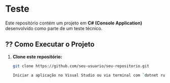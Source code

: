 # Teste

Este repositório contém um projeto em **C# (Console Application)** desenvolvido como parte de um teste técnico.



## ?? Como Executar o Projeto

1. **Clone este repositório:**
   ```bash
   git clone https://github.com/seu-usuario/seu-repositorio.git

   Iniciar a aplicação no Visual Studio ou via terminal com `dotnet run`.

